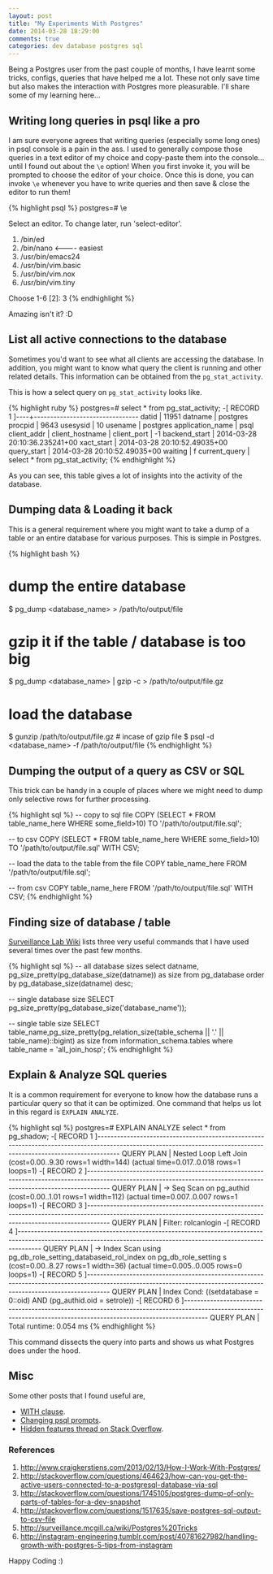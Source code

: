 ```yaml
---
layout: post
title: "My Experiments With Postgres"
date: 2014-03-28 18:29:00
comments: true
categories: dev database postgres sql
---
```


Being a Postgres user from the past couple of months, I have learnt some tricks, configs, queries that have helped me a lot. These not only save time but also makes the interaction with Postgres more pleasurable. I'll share some of my learning here...


<!-- more -->

## Writing long queries in psql like a pro

I am sure everyone agrees that writing queries (especially some long ones) in psql console is a pain in the ass. I used to generally compose those queries in a text editor of my choice and copy-paste them into the console... until I found out about the `\e` option! When you first invoke it, you will be prompted to choose the editor of your choice. Once this is done, you can invoke `\e` whenever you have to write queries and then save & close the editor to run them!

{% highlight psql %}
postgres=# \e

Select an editor.  To change later, run 'select-editor'.
  1. /bin/ed
  2. /bin/nano        <---- easiest
  3. /usr/bin/emacs24
  4. /usr/bin/vim.basic
  5. /usr/bin/vim.nox
  6. /usr/bin/vim.tiny

Choose 1-6 [2]: 3
{% endhighlight %}

Amazing isn't it? :D


## List all active connections to the database

Sometimes you'd want to see what all clients are accessing the database. In addition, you might want to know what query the client is running and other related details. This information can be obtained from the `pg_stat_activity`.

This is how a select query on `pg_stat_activity` looks like.

{% highlight ruby %}
postgres=# select * from pg_stat_activity;
-[ RECORD 1 ]----+--------------------------------
datid            | 11951
datname          | postgres
procpid          | 9643
usesysid         | 10
usename          | postgres
application_name | psql
client_addr      |
client_hostname  |
client_port      | -1
backend_start    | 2014-03-28 20:10:36.235241+00
xact_start       | 2014-03-28 20:10:52.49035+00
query_start      | 2014-03-28 20:10:52.49035+00
waiting          | f
current_query    | select * from pg_stat_activity;
{% endhighlight %}


As you can see, this table gives a lot of insights into the activity of the database.


## Dumping data & Loading it back

This is a general requirement where you might want to take a dump of a table or an entire database for various purposes. This is simple in Postgres.

{% highlight bash %}
# dump the entire database
$ pg_dump <database_name> > /path/to/output/file

# gzip it if the table / database is too big
$ pg_dump <database_name> | gzip -c > /path/to/output/file.gz

# load the database
$ gunzip /path/to/output/file.gz  # incase of gzip file
$ psql -d <database_name> -f /path/to/output/file
{% endhighlight %}


## Dumping the output of a query as CSV or SQL

This trick can be handy in a couple of places where we might need to dump only selective rows for further processing.

{% highlight sql %}
-- copy to sql file
COPY (SELECT * FROM table_name_here WHERE some_field>10) TO '/path/to/output/file.sql';

-- to csv
COPY (SELECT * FROM table_name_here WHERE some_field>10) TO '/path/to/output/file.sql' WITH CSV;

-- load the data to the table from the file
COPY table_name_here FROM '/path/to/output/file.sql';

-- from csv
COPY table_name_here FROM '/path/to/output/file.sql' WITH CSV;
{% endhighlight %}


## Finding size of database / table

[Surveillance Lab Wiki](http://surveillance.mcgill.ca/wiki/Postgres%20Tricks) lists three very useful commands that I have used several times over the past few months.

{% highlight sql %}
-- all database sizes
select datname, pg_size_pretty(pg_database_size(datname)) as size from pg_database order by pg_database_size(datname) desc;

-- single database size
SELECT pg_size_pretty(pg_database_size('database_name'));

-- single table size
SELECT  table_name,pg_size_pretty(pg_relation_size(table_schema || '.' || table_name)::bigint) as size
from information_schema.tables
where table_name = 'all_join_hosp';
{% endhighlight %}


## Explain & Analyze SQL queries

It is a common requirement for everyone to know how the database runs a particular query so that it can be optimized. One command that helps us lot in this regard is `EXPLAIN ANALYZE`.

{% highlight sql %}
postgres=# EXPLAIN ANALYZE select * from pg_shadow;
-[ RECORD 1 ]-------------------------------------------------------------------------------------------------------------------------------------------------------------------
QUERY PLAN | Nested Loop Left Join  (cost=0.00..9.30 rows=1 width=144) (actual time=0.017..0.018 rows=1 loops=1)
-[ RECORD 2 ]-------------------------------------------------------------------------------------------------------------------------------------------------------------------
QUERY PLAN |   ->  Seq Scan on pg_authid  (cost=0.00..1.01 rows=1 width=112) (actual time=0.007..0.007 rows=1 loops=1)
-[ RECORD 3 ]-------------------------------------------------------------------------------------------------------------------------------------------------------------------
QUERY PLAN |         Filter: rolcanlogin
-[ RECORD 4 ]-------------------------------------------------------------------------------------------------------------------------------------------------------------------
QUERY PLAN |   ->  Index Scan using pg_db_role_setting_databaseid_rol_index on pg_db_role_setting s  (cost=0.00..8.27 rows=1 width=36) (actual time=0.005..0.005 rows=0 loops=1)
-[ RECORD 5 ]-------------------------------------------------------------------------------------------------------------------------------------------------------------------
QUERY PLAN |         Index Cond: ((setdatabase = 0::oid) AND (pg_authid.oid = setrole))
-[ RECORD 6 ]-------------------------------------------------------------------------------------------------------------------------------------------------------------------
QUERY PLAN | Total runtime: 0.054 ms
{% endhighlight %}

This command dissects the query into parts and shows us what Postgres does under the hood.


## Misc

Some other posts that I found useful are,

- [WITH clause](http://www.craigkerstiens.com/2013/11/18/best-postgres-feature-youre-not-using/).
- [Changing psql prompts](http://robots.thoughtbot.com/improving-the-command-line-postgres-experience).
- [Hidden features thread on Stack Overflow](http://stackoverflow.com/questions/761327/hidden-features-of-postgresql).


### References

1. http://www.craigkerstiens.com/2013/02/13/How-I-Work-With-Postgres/
2. http://stackoverflow.com/questions/464623/how-can-you-get-the-active-users-connected-to-a-postgresql-database-via-sql
3. http://stackoverflow.com/questions/1745105/postgres-dump-of-only-parts-of-tables-for-a-dev-snapshot
4. http://stackoverflow.com/questions/1517635/save-postgres-sql-output-to-csv-file
5. http://surveillance.mcgill.ca/wiki/Postgres%20Tricks
6. http://instagram-engineering.tumblr.com/post/40781627982/handling-growth-with-postgres-5-tips-from-instagram


Happy Coding :)
